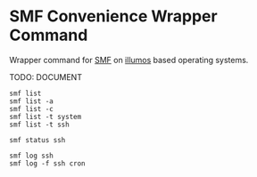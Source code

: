 SMF Convenience Wrapper Command
===============================

Wrapper command for [SMF](https://illumos.org/man/7/smf) on
[illumos](https://illumos.org) based operating systems.

TODO: DOCUMENT

```
smf list
smf list -a
smf list -c
smf list -t system
smf list -t ssh

smf status ssh

smf log ssh
smf log -f ssh cron
```
